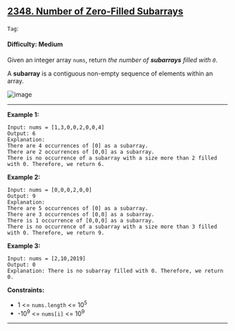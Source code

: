 ## [2348. Number of Zero-Filled Subarrays](https://leetcode.com/problems/number-of-zero-filled-subarrays/)

```Tag```:

#### Difficulty: Medium

Given an integer array ```nums```, return _the number of __subarrays__ filled with ```0```_.

A __subarray__ is a contiguous non-empty sequence of elements within an array.

![image](https://user-images.githubusercontent.com/35042430/226645899-b06e1333-1cd2-4836-b173-dc251542de80.png)

---

__Example 1:__
```
Input: nums = [1,3,0,0,2,0,0,4]
Output: 6
Explanation: 
There are 4 occurrences of [0] as a subarray.
There are 2 occurrences of [0,0] as a subarray.
There is no occurrence of a subarray with a size more than 2 filled with 0. Therefore, we return 6.
```

__Example 2:__
```
Input: nums = [0,0,0,2,0,0]
Output: 9
Explanation:
There are 5 occurrences of [0] as a subarray.
There are 3 occurrences of [0,0] as a subarray.
There is 1 occurrence of [0,0,0] as a subarray.
There is no occurrence of a subarray with a size more than 3 filled with 0. Therefore, we return 9.
```

__Example 3:__
```
Input: nums = [2,10,2019]
Output: 0
Explanation: There is no subarray filled with 0. Therefore, we return 0.
```

__Constraints:__

- 1 <= ```nums.length``` <= 10<sup>5</sup>
- -10<sup>9</sup> <= ```nums[i]``` <= 10<sup>9</sup>

---
